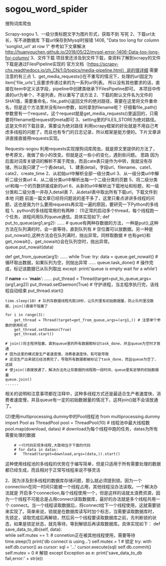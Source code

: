 # sogou_word_spider
搜狗词库爬虫


Scrapy-sogou
1、一级分类标题文字为图片形式，获取不到
	写死
2、下载url太长，写不进数据库
	下载url保存到Mysql时报错 1406, "Data too long for column 'songlist_url' at row 1"
	参考如下文章解决
	http://huanyouchen.github.io/2018/05/22/mysql-error-1406-Data-too-long-for-column/
3、文件下载
	项目里还涉及到文件下载，查资料了解到scrapy的文件下载是通过FilesPipeline实现的
	官方文档（https://scrapy-chs.readthedocs.io/zh_CN/1.0/topics/media-pipeline.html）说的很详细
	需要注意的有三点
	1、get_media_requests()在不重写的情况下，处理的url固定为item['file_urls'],且要求传递过来的为一系列url列表。
	所以没有其他要求的话，直接在item中定义该字段，pipeline中创建类继承下FilesPipeline即可。
	本项目中传递的url为单个，不是列表，所以重写了该方法
	2、下载的默认文件名为文件的SHA1值，需要重命名，file_path()返回文件的绝对路径，需要在这里将文件重命名，但是这个方法里并没有item参数，如何拿到filename呢？
	仔细看file_path()参数里有一个request，这个request就是get_media_requests()里返回的，只需要将filename给request的meta即可
	3、setting里的FILES_STORE为绝对路径。这是文件的下载目录，需要设为绝对路径
利用scrapy框架的好处就是不用自己考虑多线程的问题了，而且也有专门的日志记录，所以框架是挺方便的。下片文章讲讲直接直接用requests实现。

Requests-sogou
利用requests实现搜狗词库爬虫，就是原文里提供的方法了，参考原文，我做了些小的改变。但就是这一些小的变化，遇到些问题。
思路
因为后面对词库关键词的解析不属于爬虫，而且cate表只是作为中转，我就没有存储，所以我只建了一个表detail。
1、建表detail，字段url、filename、cate1、cate2、create_time
2、从初始url中解析全部一级分类url
3、从一级分类url中解析二级分类url
4、从二级分类url中解析出每一个二级分类的页数
5、将二级分类url和每一个的页数拼接成新的url
6、从新的url中解析出下载地址和标题，和一级分类和二级分类一并存入detail表
7、从detail表中取出所有下载url，下载文件到本地
问题
前面一篇文章已经将问题说的差不多了，这里只重点讲讲多线程的问题，这也是我为什么要用requests再实现一遍的原因，要研究一下Python的多线程
1、python的多线程常用的有两种：
(1)正常的启动多个thread，每个线程跑一个任务，进程间用队列queue通信。具体实现如下;
def put_to_queue(arg1,arg2):
	......
	# queue有两种存数据的方法，一种是put(),这种方法在队列满的时，会一直等待，直到队列有
	# 空位置可以放数据。另一种是put_nowait(),这种方法会在队列满时，抛出异常。同样取数据
	# 也有get()和get_nowait()，get_nowait()会在队列空时，抛出异常。
	queue.put_nowait(data)
	
def get_from_queue(arg1):
	......
	while True:
		try:
			data = queue.get_nowait() # 循环取出数据，如果队列为空，则抛出异常
			......
			queue.task_done() # 操作完成，标记该数据已从队列取出
		except:
			print('queue is empty wait for a while')

if __name__ == '__main__':
	......
	put_thread = Thread(target=put_to_queue,args=(arg1,arg2))
	put_thread.setDaemon(True) # 守护进程，当主程序执行完，该线程自动结束
	put_thread.start()

	time.sleep(10) # 队列存数据线程先跑10秒，让队列里有初始数据量，防止队列里没数据，join()直接不阻塞了
	
	for i in range(3):
		get_thread = Thread(target=get_from_queue,args=(arg1,)) # 注意单个参数的使用形式
		get_thread.setDaemon(True)
		get_thread.start()

	# join()将主程序阻塞，直到queue里的所有数据都标记task_done，并且queue为空时才放通
	# 因为这里的模式是生产者速度慢，消费者速度快，有可能导致
	# 还没生产出来就已经消费完了，导致所有数据都被标记了task_done，而且queue为空了，这就
	# 使join()直接放通了，解决办法先让存数据的线程跑一段时间，queue里有足够的初始数据量
	queue.join()
	......
相关的说明和注意事项都在注释中，这种多线程方式还是最适合生产者速度快，消费者速度慢，并且queue有一定的初始数据量的情况下，这样join()就不会误放通了。

(2)使用multiprocessing.dummy中的Pool线程池
	from multiprocessing.dummy import Pool as ThreadPool
	pool = ThreadPool(10) # 线程池中最大线程数
	pool.map(download, datas) # download为每个线程中跑的任务，datas为所有需要处理的数据

        # 一行代码实现多线程,大致相当于下面的代码
        # for data in datas:
        #   Thread(target=download,args=(data,)).start()
这种使用线程池的多线程的优势在于编写简单，但是只适用于所有需要处理的数据都已经生成，而且相对于正常写线程来说不够灵活

2、因为涉及到多线程的数据库存储问题，那么就必须提到锁。因为一个connection在同一时间只能被一个线程占用，其他线程没办法读取。一个解决办法就是
开启多个connection,每个线程使用一个，但是这样的话就太浪费资源，因为一个线程不可能总是占用connect读取数据库，最好的办法就是多个线程共用一个
connect。当一个线程读取数据后，将connect给下一个线程使用，这就需要锁来实现了。简单来说，锁就是在数据库读写时加个标志，当需要读取数据库时，
先锁定，读取完成后再解锁，然后另一个线程要读取数据库之前，先判断锁的状态，如果是锁定状态，就先等待，等到解锁后再读取数据库。具体实现如下：
def save_data_to_db(self, data):	
	while self.mutex == 1:  # connetion正在被其他线程使用，需要等待
            time.sleep(1)
            print('db connect is using...')
        self.mutex = 1  # 锁定
        try:
            with self.db.cursor() as cursor:
                sql = '...'
                cursor.execute(sql)
                self.db.commit()
                self.mutex = 0  # 解锁
        except Exception as e:
            print('save_data_to_db fail,error:' + str(e))